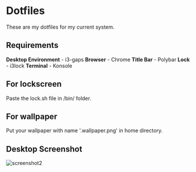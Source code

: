 # Dotfiles
These are my dotfiles for my current system.

## Requirements
**Desktop Environment** - i3-gaps
**Browser** - Chrome
**Title Bar** - Polybar
**Lock** - i3lock
**Terminal** - Konsole

## For lockscreen
Paste the lock.sh file in /bin/ folder.

## For wallpaper
Put your wallpaper with name '.wallpaper.png' in home directory.

## Desktop Screenshot
![screenshot2](https://user-images.githubusercontent.com/34307370/78637670-7a5e1580-78c8-11ea-9277-2e344f0ff4ed.png)

